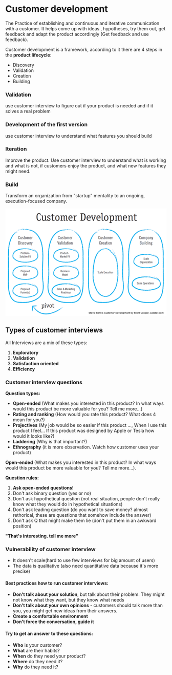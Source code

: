 # Customer development

The Practice of establishing and continuous and iterative communication with a customer. It helps come up with ideas , hypotheses, try them out, get feedback and adapt the product accordingly (Get feedback and use feedback).

Customer development is a framework, according to it there are 4 steps in the **product lifecycle:**

* Discovery
* Validation
* Creation
* Building

### Validation

use customer interview to figure out if your product is needed and if it solves a real problem

### Development of the first version

use customer interview to understand what features you should build

### Iteration

Improve the product. Use customer interview to understand what is working and what is not, if customers enjoy the product, and what new features they might need.

### Build

Transform an organization from "startup" mentality to an ongoing, execution-focused company.

![](<../../.gitbook/assets/image (1) (1) (1) (1).png>)

## Types of customer interviews

All Interviews are a mix of these types:

1. **Exploratory**
2. **Validation**
3. **Satisfaction oriented**
4. **Efficiency**

### Customer interview questions

**Question types:**

* **Open-ended** (What makes you interested in this product? In what ways would this product be more valuable for you? Tell me more...)
* **Rating and ranking** (How would you rate this product? What does 4 mean for you?)
* **Projectives** (My job would be so easier if this product ..., When I use this product I feel... If this product was designed by Apple or Tesla how would it looks like?)
* **Laddering** (Why is that important?)
* **Ethnography** (it is more observation. Watch how customer uses your product)

**Open-ended** (What makes you interested in this product? In what ways would this product be more valuable for you? Tell me more...).



**Question rules:**

1. **Ask open-ended questions!**&#x20;
2. Don't ask binary question (yes or no)
3. Don't ask hypothetical question (not real situation, people don't really know what they would do in hypothetical situations)
4. Don't ask leading question (do you want to save money? almost rethorical, these are questions that somehow include the answer)
5. Don't ask Q that might make them lie (don't put them in an awkward position)

**"That's interesting. tell me more"**

### **Vulnerability of customer interview**

* It doesn't scale(hard to use few interviews for big amount of users)
* The data is qualitative (also need quantitative data because it's more precise)

#### Best practices how to run customer interviews:

* **Don't talk about your solution**, but talk about their problem. They might not know what they want, but they know what needs
* **Don't talk about your own opinions** - customers should talk more than you, you might get new ideas from their answers.
* **Create a comfortable environment**
* **Don't force the conversation, guide it**

#### Try to get an answer to these questions:

* **Who** is your customer?
* **What** are their habits?
* **When** do they need your product?
* **Where** do they need it?
* **Why** do they need it?
